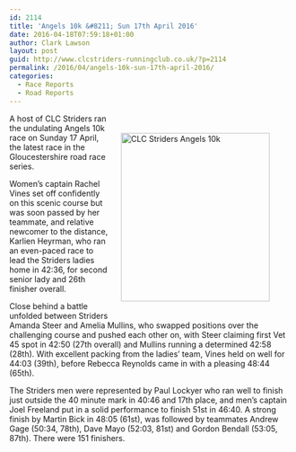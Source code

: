 ```yaml
---
id: 2114
title: 'Angels 10k &#8211; Sun 17th April 2016'
date: 2016-04-18T07:59:18+01:00
author: Clark Lawson
layout: post
guid: http://www.clcstriders-runningclub.co.uk/?p=2114
permalink: /2016/04/angels-10k-sun-17th-april-2016/
categories:
  - Race Reports
  - Road Reports
---
```

<div style="float: right; padding: 20px 20px 20px 20px; width: 285px;">
  <p>
    <img class="alignright size-medium wp-image-2115" src="http://www.clcstriders-runningclub.co.uk/wplive/wp-content/uploads/2016/04/CLC-Striders-Angels-10k-265x300.jpg" alt="CLC Striders Angels 10k" width="265" height="300" srcset="http://www.clcstriders-runningclub.co.uk/wplive/wp-content/uploads/2016/04/CLC-Striders-Angels-10k-265x300.jpg 265w, http://www.clcstriders-runningclub.co.uk/wplive/wp-content/uploads/2016/04/CLC-Striders-Angels-10k.jpg 848w" sizes="(max-width: 265px) 100vw, 265px" />
  </p>
</div>

A host of CLC Striders ran the undulating Angels 10k race on Sunday 17 April, the latest race in the Gloucestershire road race series.

Women&#8217;s captain Rachel Vines set off confidently on this scenic course but was soon passed by her teammate, and relative newcomer to the distance, Karlien Heyrman, who ran an even-paced race to lead the Striders ladies home in 42:36, for second senior lady and 26th finisher overall.

Close behind a battle unfolded between Striders Amanda Steer and Amelia Mullins, who swapped positions over the challenging course and pushed each other on, with Steer claiming first Vet 45 spot in 42:50 (27th overall) and Mullins running a determined 42:58 (28th). With excellent packing from the ladies&#8217; team, Vines held on well for 44:03 (39th), before Rebecca Reynolds came in with a pleasing 48:44 (65th).

The Striders men were represented by Paul Lockyer who ran well to finish just outside the 40 minute mark in 40:46 and 17th place, and men&#8217;s captain Joel Freeland put in a solid performance to finish 51st in 46:40. A strong finish by Martin Bick in 48:05 (61st), was followed by teammates Andrew Gage (50:34, 78th), Dave Mayo (52:03, 81st) and Gordon Bendall (53:05, 87th). There were 151 finishers.